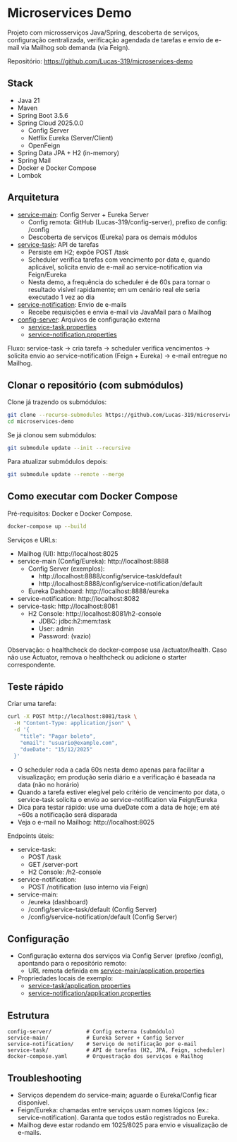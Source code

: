# Microservices Demo

Projeto com microsserviços Java/Spring, descoberta de serviços, configuração centralizada, verificação agendada de tarefas e envio de e-mail via Mailhog sob demanda (via Feign).

Repositório: https://github.com/Lucas-319/microservices-demo

## Stack

- Java 21
- Maven
- Spring Boot 3.5.6
- Spring Cloud 2025.0.0
  - Config Server
  - Netflix Eureka (Server/Client)
  - OpenFeign
- Spring Data JPA + H2 (in-memory)
- Spring Mail
- Docker e Docker Compose
- Lombok

## Arquitetura

- [service-main](service-main): Config Server + Eureka Server
  - Config remota: GitHub (Lucas-319/config-server), prefixo de config: /config
  - Descoberta de serviços (Eureka) para os demais módulos
- [service-task](service-task): API de tarefas
  - Persiste em H2; expõe POST /task
  - Scheduler verifica tarefas com vencimento por data e, quando aplicável, solicita envio de e-mail ao service-notification via Feign/Eureka
  - Nesta demo, a frequência do scheduler é de 60s para tornar o resultado visível rapidamente; em um cenário real ele seria executado 1 vez ao dia
- [service-notification](service-notification): Envio de e-mails
  - Recebe requisições e envia e-mail via JavaMail para o Mailhog
- [config-server](config-server): Arquivos de configuração externa
  - [service-task.properties](config-server/service-task.properties)
  - [service-notification.properties](config-server/service-notification.properties)

Fluxo:
service-task -> cria tarefa -> scheduler verifica vencimentos -> solicita envio ao service-notification (Feign + Eureka) -> e-mail entregue no Mailhog.

## Clonar o repositório (com submódulos)

Clone já trazendo os submódulos:
```sh
git clone --recurse-submodules https://github.com/Lucas-319/microservices-demo.git
cd microservices-demo
```

Se já clonou sem submódulos:
```sh
git submodule update --init --recursive
```

Para atualizar submódulos depois:
```sh
git submodule update --remote --merge
```

## Como executar com Docker Compose

Pré-requisitos: Docker e Docker Compose.

```sh
docker-compose up --build
```

Serviços e URLs:
- Mailhog (UI): http://localhost:8025
- service-main (Config/Eureka): http://localhost:8888
  - Config Server (exemplos):
    - http://localhost:8888/config/service-task/default
    - http://localhost:8888/config/service-notification/default
  - Eureka Dashboard: http://localhost:8888/eureka
- service-notification: http://localhost:8082
- service-task: http://localhost:8081
  - H2 Console: http://localhost:8081/h2-console
    - JDBC: jdbc:h2:mem:task
    - User: admin
    - Password: (vazio)

Observação: o healthcheck do docker-compose usa /actuator/health. Caso não use Actuator, remova o healthcheck ou adicione o starter correspondente.

## Teste rápido

Criar uma tarefa:
```sh
curl -X POST http://localhost:8081/task \
  -H "Content-Type: application/json" \
  -d '{
    "title": "Pagar boleto",
    "email": "usuario@example.com",
    "dueDate": "15/12/2025"
  }'
```

- O scheduler roda a cada 60s nesta demo apenas para facilitar a visualização; em produção seria diário e a verificação é baseada na data (não no horário)
- Quando a tarefa estiver elegível pelo critério de vencimento por data, o service-task solicita o envio ao service-notification via Feign/Eureka
- Dica para testar rápido: use uma dueDate com a data de hoje; em até ~60s a notificação será disparada
- Veja o e-mail no Mailhog: http://localhost:8025

Endpoints úteis:
- service-task:
  - POST /task
  - GET /server-port
  - H2 Console: /h2-console
- service-notification:
  - POST /notification (uso interno via Feign)
- service-main:
  - /eureka (dashboard)
  - /config/service-task/default (Config Server)
  - /config/service-notification/default (Config Server)

## Configuração

- Configuração externa dos serviços via Config Server (prefixo /config), apontando para o repositório remoto:
  - URL remota definida em [service-main/application.properties](service-main/src/main/resources/application.properties)
- Propriedades locais de exemplo:
  - [service-task/application.properties](service-task/src/main/resources/application.properties)
  - [service-notification/application.properties](service-notification/src/main/resources/application.properties)

## Estrutura

```
config-server/           # Config externa (submódulo)
service-main/            # Eureka Server + Config Server
service-notification/    # Serviço de notificação por e-mail
service-task/            # API de tarefas (H2, JPA, Feign, scheduler)
docker-compose.yaml      # Orquestração dos serviços e Mailhog
```

## Troubleshooting

- Serviços dependem do service-main; aguarde o Eureka/Config ficar disponível.
- Feign/Eureka: chamadas entre serviços usam nomes lógicos (ex.: service-notification). Garanta que todos estão registrados no Eureka.
- Mailhog deve estar rodando em 1025/8025 para envio e visualização de e-mails.
